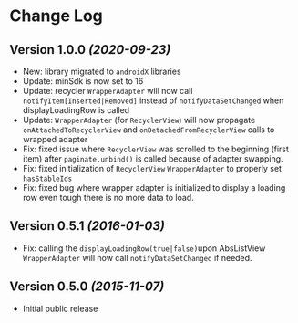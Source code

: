 Change Log
==========

Version 1.0.0 *(2020-09-23)*
----------------------------

 * New: library migrated to `androidX` libraries
 * Update: minSdk is now set to 16
 * Update: recycler `WrapperAdapter` will now call `notifyItem[Inserted|Removed]` instead of `notifyDataSetChanged` when displayLoadingRow is called
 * Update: `WrapperAdapter` (for `RecyclerView`) will now propagate `onAttachedToRecyclerView` and `onDetachedFromRecyclerView` calls to wrapped adapter
 * Fix: fixed issue where `RecyclerView` was scrolled to the beginning (first item) after `paginate.unbind()` is called because of adapter swapping.
 * Fix: fixed initialization of `RecyclerView` `WrapperAdapter` to properly set `hasStableIds`
 * Fix: fixed bug where wrapper adapter is initialized to display a loading row even tough there is no more data to load.

Version 0.5.1 *(2016-01-03)*
----------------------------

 * Fix: calling the `displayLoadingRow(true|false)`upon AbsListView `WrapperAdapter` will now call
 `notifyDataSetChanged` if needed.

Version 0.5.0 *(2015-11-07)*
----------------------------

 * Initial public release